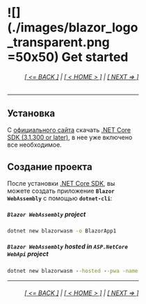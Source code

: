 <div style="width:60%; margin-left:20%;">

# ![](./images/blazor_logo_transparent.png =50x50) Get started

<div style="text-align:right;">

###### [[ <= BACK ]](01.md) | [[ < HOME > ]](00.md) | [[ NEXT => ]](02.2.md)

</div>

---

## Установка

С [официального сайта](https://dotnet.microsoft.com/download) скачать [.NET Core SDK (3.1.300 or later)](https://dotnet.microsoft.com/download/dotnet-core/3.1), в нее уже включено все необходимое.

## Создание проекта

После установки [.NET Core SDK](https://dotnet.microsoft.com/download/dotnet-core/3.1), вы можете создать приложение **`Blazor WebAssembly`** с помощью **`dotnet-cli`**:

##### **`Blazor WebAssembly`** project

```cmd
dotnet new blazorwasm -o BlazorApp1
```

##### **`Blazor WebAssembly`** hosted in **`ASP.NetCore WebApi`** project

```cmd
dotnet new blazorwasm --hosted --pwa -name SampleApp
```

---

<div style="text-align:right;">

###### [[ <= BACK ]](01.md) | [[ < HOME > ]](00.md) | [[ NEXT => ]](02.2.md)

</div>

</div>
